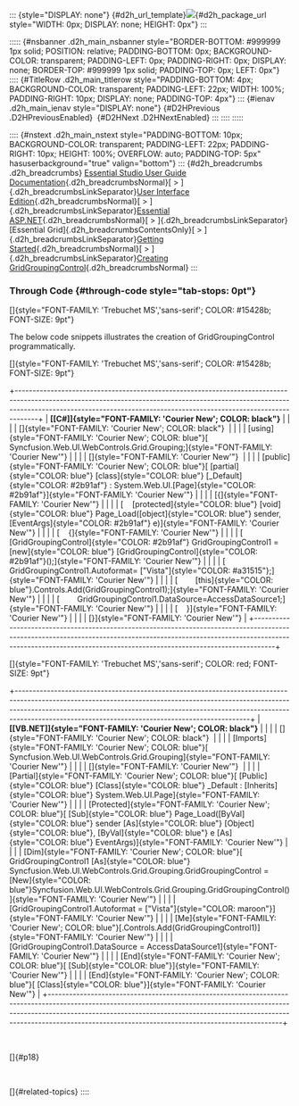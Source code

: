 ::: {style="DISPLAY: none"}
[](ms-xhelp:///?Id=d2h_url_template){#d2h_url_template}![](!package_url!){#d2h_package_url style="WIDTH: 0px; DISPLAY: none; HEIGHT: 0px"}
:::

::::: {#nsbanner .d2h_main_nsbanner style="BORDER-BOTTOM: #999999 1px solid; POSITION: relative; PADDING-BOTTOM: 0px; BACKGROUND-COLOR: transparent; PADDING-LEFT: 0px; PADDING-RIGHT: 0px; DISPLAY: none; BORDER-TOP: #999999 1px solid; PADDING-TOP: 0px; LEFT: 0px"}
:::: {#TitleRow .d2h_main_titlerow style="PADDING-BOTTOM: 4px; BACKGROUND-COLOR: transparent; PADDING-LEFT: 22px; WIDTH: 100%; PADDING-RIGHT: 10px; DISPLAY: none; PADDING-TOP: 4px"}
::: {#ienav .d2h_main_ienav style="DISPLAY: none"}
[](ms-xhelp:///?Id=9f0a7717-83ee-4454-bbc5-0c0c681f807e){#D2HPrevious .D2HPreviousEnabled}  [](ms-xhelp:///?Id=6897cb06-1aeb-4463-baf1-1d7ed5cbe929){#D2HNext .D2HNextEnabled}
:::
::::
:::::

:::: {#nstext .d2h_main_nstext style="PADDING-BOTTOM: 10px; BACKGROUND-COLOR: transparent; PADDING-LEFT: 22px; PADDING-RIGHT: 10px; HEIGHT: 100%; OVERFLOW: auto; PADDING-TOP: 5px" hasuserbackground="true" valign="bottom"}
::: {#d2h_breadcrumbs .d2h_breadcrumbs}
[Essential Studio User Guide Documentation](ms-xhelp:///?Id=12457748-09e3-4d74-a240-8e049cedf030){.d2h_breadcrumbsNormal}[ \> ]{.d2h_breadcrumbsLinkSeparator}[User Interface Edition](ms-xhelp:///?Id=c29296b7-531c-413b-a0ec-488ca1f7f669){.d2h_breadcrumbsNormal}[ \> ]{.d2h_breadcrumbsLinkSeparator}[Essential ASP.NET](ms-xhelp:///?Id=25c35330-c127-4dad-9a92-ed79dc7261a6){.d2h_breadcrumbsNormal}[ \> ]{.d2h_breadcrumbsLinkSeparator}[Essential Grid]{.d2h_breadcrumbsContentsOnly}[ \> ]{.d2h_breadcrumbsLinkSeparator}[Getting Started](ms-xhelp:///?Id=da2908d9-a1a0-42b2-b989-0222428e0694){.d2h_breadcrumbsNormal}[ \> ]{.d2h_breadcrumbsLinkSeparator}[Creating GridGroupingControl](ms-xhelp:///?Id=1ff39360-d8b5-415f-b61b-54b0e3c5f834){.d2h_breadcrumbsNormal}
:::

### Through Code {#through-code style="tab-stops: 0pt"}

[]{style="FONT-FAMILY: 'Trebuchet MS','sans-serif'; COLOR: #15428b; FONT-SIZE: 9pt"} 

The below code snippets illustrates the creation of GridGroupingControl programmatically.

[]{style="FONT-FAMILY: 'Trebuchet MS','sans-serif'; COLOR: #15428b; FONT-SIZE: 9pt"} 

+------------------------------------------------------------------------------------------------------------------------------------------------------------------------------------------------------------------------------------------------+
| **[\[C#\]]{style="FONT-FAMILY: 'Courier New'; COLOR: black"}**                                                                                                                                                                                 |
|                                                                                                                                                                                                                                                |
| []{style="FONT-FAMILY: 'Courier New'; COLOR: black"}                                                                                                                                                                                           |
|                                                                                                                                                                                                                                                |
| [using]{style="FONT-FAMILY: 'Courier New'; COLOR: blue"}[ Syncfusion.Web.UI.WebControls.Grid.Grouping;]{style="FONT-FAMILY: 'Courier New'"}                                                                                                    |
|                                                                                                                                                                                                                                                |
| []{style="FONT-FAMILY: 'Courier New'"}                                                                                                                                                                                                         |
|                                                                                                                                                                                                                                                |
| [public]{style="FONT-FAMILY: 'Courier New'; COLOR: blue"}[ [partial]{style="COLOR: blue"} [class]{style="COLOR: blue"} [\_Default]{style="COLOR: #2b91af"} : System.Web.UI.[Page]{style="COLOR: #2b91af"}]{style="FONT-FAMILY: 'Courier New'"} |
|                                                                                                                                                                                                                                                |
| [{]{style="FONT-FAMILY: 'Courier New'"}                                                                                                                                                                                                        |
|                                                                                                                                                                                                                                                |
| [    [protected]{style="COLOR: blue"} [void]{style="COLOR: blue"} Page_Load([object]{style="COLOR: blue"} sender, [EventArgs]{style="COLOR: #2b91af"} e)]{style="FONT-FAMILY: 'Courier New'"}                                                  |
|                                                                                                                                                                                                                                                |
| [    {]{style="FONT-FAMILY: 'Courier New'"}                                                                                                                                                                                                    |
|                                                                                                                                                                                                                                                |
| [        [GridGroupingControl]{style="COLOR: #2b91af"} GridGroupingControl1 = [new]{style="COLOR: blue"} [GridGroupingControl]{style="COLOR: #2b91af"}();]{style="FONT-FAMILY: 'Courier New'"}                                                 |
|                                                                                                                                                                                                                                                |
| [        GridGroupingControl1.Autoformat= [\"Vista\"]{style="COLOR: #a31515"};]{style="FONT-FAMILY: 'Courier New'"}                                                                                                                            |
|                                                                                                                                                                                                                                                |
| [        [this]{style="COLOR: blue"}.Controls.Add(GridGroupingControl1);]{style="FONT-FAMILY: 'Courier New'"}                                                                                                                                  |
|                                                                                                                                                                                                                                                |
| [        GridGroupingControl1.DataSource=AccessDataSource1;]{style="FONT-FAMILY: 'Courier New'"}                                                                                                                                               |
|                                                                                                                                                                                                                                                |
| [    }]{style="FONT-FAMILY: 'Courier New'"}                                                                                                                                                                                                    |
|                                                                                                                                                                                                                                                |
| [}]{style="FONT-FAMILY: 'Courier New'"}                                                                                                                                                                                                        |
+------------------------------------------------------------------------------------------------------------------------------------------------------------------------------------------------------------------------------------------------+

[]{style="FONT-FAMILY: 'Trebuchet MS','sans-serif'; COLOR: red; FONT-SIZE: 9pt"} 

+-----------------------------------------------------------------------------------------------------------------------------------------------------------------------------------------------------------------------------------------------------------------------------------------------------------+
| **[\[VB.NET\]]{style="FONT-FAMILY: 'Courier New'; COLOR: black"}**                                                                                                                                                                                                                                        |
|                                                                                                                                                                                                                                                                                                           |
| []{style="FONT-FAMILY: 'Courier New'; COLOR: black"}                                                                                                                                                                                                                                                      |
|                                                                                                                                                                                                                                                                                                           |
| [Imports]{style="FONT-FAMILY: 'Courier New'; COLOR: blue"}[ Syncfusion.Web.UI.WebControls.Grid.Grouping]{style="FONT-FAMILY: 'Courier New'"}                                                                                                                                                              |
|                                                                                                                                                                                                                                                                                                           |
| []{style="FONT-FAMILY: 'Courier New'"}                                                                                                                                                                                                                                                                    |
|                                                                                                                                                                                                                                                                                                           |
| [Partial]{style="FONT-FAMILY: 'Courier New'; COLOR: blue"}[ [Public]{style="COLOR: blue"} [Class]{style="COLOR: blue"} \_Default : [Inherits]{style="COLOR: blue"} System.Web.UI.Page]{style="FONT-FAMILY: 'Courier New'"}                                                                                |
|                                                                                                                                                                                                                                                                                                           |
| [Protected]{style="FONT-FAMILY: 'Courier New'; COLOR: blue"}[ [Sub]{style="COLOR: blue"} Page_Load([ByVal]{style="COLOR: blue"} sender [As]{style="COLOR: blue"} [Object]{style="COLOR: blue"}, [ByVal]{style="COLOR: blue"} e [As]{style="COLOR: blue"} EventArgs)]{style="FONT-FAMILY: 'Courier New'"}  |
|                                                                                                                                                                                                                                                                                                           |
| [Dim]{style="FONT-FAMILY: 'Courier New'; COLOR: blue"}[ GridGroupingControl1 [As]{style="COLOR: blue"} Syncfusion.Web.UI.WebControls.Grid.Grouping.GridGroupingControl = [New]{style="COLOR: blue"}Syncfusion.Web.UI.WebControls.Grid.Grouping.GridGroupingControl()]{style="FONT-FAMILY: 'Courier New'"} |
|                                                                                                                                                                                                                                                                                                           |
| [GridGroupingControl1.Autoformat = [\"Vista\"]{style="COLOR: maroon"}]{style="FONT-FAMILY: 'Courier New'"}                                                                                                                                                                                                |
|                                                                                                                                                                                                                                                                                                           |
| [Me]{style="FONT-FAMILY: 'Courier New'; COLOR: blue"}[.Controls.Add(GridGroupingControl1)]{style="FONT-FAMILY: 'Courier New'"}                                                                                                                                                                            |
|                                                                                                                                                                                                                                                                                                           |
| [GridGroupingControl1.DataSource = AccessDataSource1]{style="FONT-FAMILY: 'Courier New'"}                                                                                                                                                                                                                 |
|                                                                                                                                                                                                                                                                                                           |
| [End]{style="FONT-FAMILY: 'Courier New'; COLOR: blue"}[ [Sub]{style="COLOR: blue"}]{style="FONT-FAMILY: 'Courier New'"}                                                                                                                                                                                   |
|                                                                                                                                                                                                                                                                                                           |
| [End]{style="FONT-FAMILY: 'Courier New'; COLOR: blue"}[ [Class]{style="COLOR: blue"}]{style="FONT-FAMILY: 'Courier New'"}                                                                                                                                                                                 |
+-----------------------------------------------------------------------------------------------------------------------------------------------------------------------------------------------------------------------------------------------------------------------------------------------------------+

 

[]{#p18} 

 

[]{#related-topics}
::::
